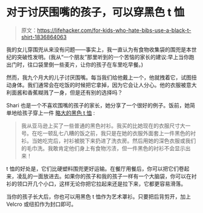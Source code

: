 # 对于讨厌围嘴的孩子，可以穿黑色 t 恤

> 原文：<https://lifehacker.com/for-kids-who-hate-bibs-use-a-black-t-shirt-1836864063>

我的女儿穿围兜从来没有问题——事实上，我一直认为有食物收集袋的围兜是本世纪的突破性发明。(我从“一个朋友”那里听到的一个苦恼的家长的建议:早上当你跑出门时，往口袋里倒一些麦片，让你的孩子在车里吃早餐。)



然而，我九个月大的儿子讨厌围嘴。每当我们给他戴上一个，他就拽着它，试图扭动身体。我们通常会在吃饭的时候把它拿掉，因为它会让人分心。他的衣服被意大利面酱和香蕉糊溅了一身，但是还有别的选择吗？

Shari 也是一个不喜欢围嘴的孩子的家长，她分享了一个很好的例子。饭前，她简单地给孩子穿上一件 [略大的黑色 t 恤](https://diaryofasocalmama.com/black-shirt-bib-hack/) :

> 我从亚马逊上买了一些普通的黑色衬衫。我买的比她现在的衣服尺寸大一号。在吃一顿乱七八糟的饭之前，我只是在她的衣服外面套上一件黑色的衬衫。当她吃完后，衬衫被脱下来扔进了洗衣房。然后用她的深色衣服或我们的毛巾洗。我敢肯定他们身上有食物污渍，但一件黑色的衬衫不会显示出来！

t 恤的好处是，它们比硬塑料围兜更好运输。在餐厅用餐后，你可以把它们卷起来，凌乱的一面放进去。如果你的孩子和我的孩子一样有一个大脑袋，你可以在衬衫的领口开几个小口，这样无论你把它拉起来还是拉下来，它都更容易滑落。

当你的孩子长大后，你也可以用黑色 t 恤作为艺术罩衫。只要把后背剪开，加上 Velcro 或纽扣作为封口即可。